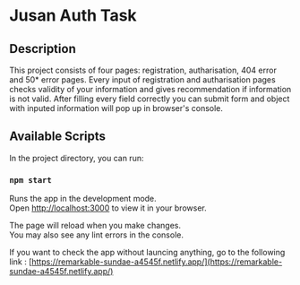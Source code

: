 # Jusan Auth Task

## Description

This project consists of four pages: registration, autharisation, 404 error and 50\* error pages. Every input of registration and autharisation pages checks validity of your information and gives recommendation if information is not valid. After filling every field correctly you can submit form and object with inputed information will pop up in browser's console.

## Available Scripts

In the project directory, you can run:

### `npm start`

Runs the app in the development mode.\
Open [http://localhost:3000](http://localhost:3000) to view it in your browser.

The page will reload when you make changes.\
You may also see any lint errors in the console.

If you want to check the app without launcing anything, go to the following link :
[https://remarkable-sundae-a4545f.netlify.app/](https://remarkable-sundae-a4545f.netlify.app/)
